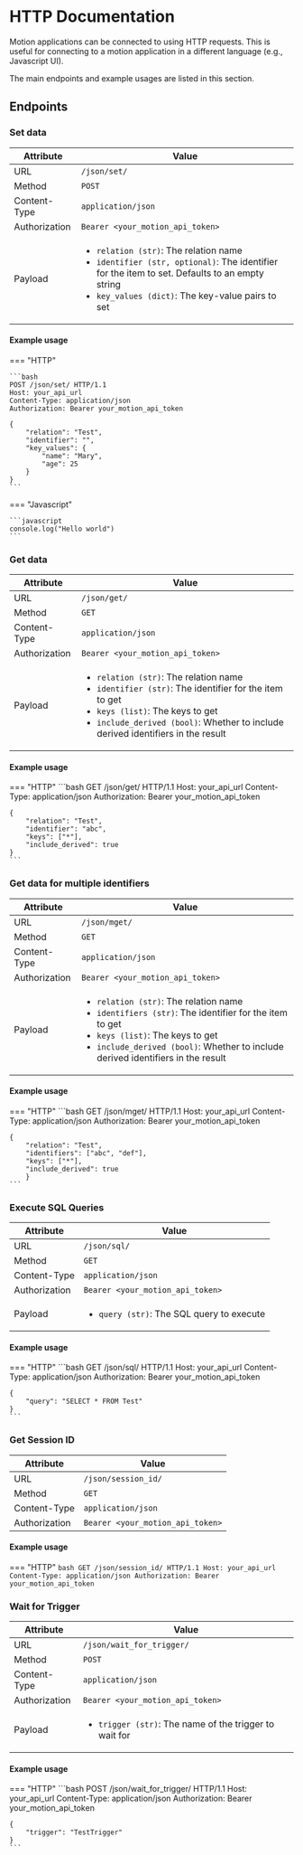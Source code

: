 # HTTP Documentation

Motion applications can be connected to using HTTP requests. This is useful for connecting to a motion application in a different language (e.g., Javascript UI).

The main endpoints and example usages are listed in this section.

## Endpoints

### Set data

| Attribute | Value |
| --------- | ----- |
| URL | `/json/set/` |
| Method | `POST` |
| Content-Type | `application/json` |
| Authorization | `Bearer <your_motion_api_token>` |
| Payload |  <ul><li>`relation (str)`: The relation name</li><li>`identifier (str, optional)`: The identifier for the item to set. Defaults to an empty string</li> <li>`key_values (dict)`: The key-value pairs to set</li> </ul>  |

#### Example usage

=== "HTTP"

    ```bash
    POST /json/set/ HTTP/1.1
    Host: your_api_url
    Content-Type: application/json
    Authorization: Bearer your_motion_api_token

    {
        "relation": "Test",
        "identifier": "",
        "key_values": {
            "name": "Mary",
            "age": 25
        }
    }
    ```
=== "Javascript"

    ```javascript
    console.log("Hello world")
    ```

### Get data

| Attribute | Value |
| --------- | ----- |
| URL | `/json/get/` |
| Method | `GET` |
| Content-Type | `application/json` |
| Authorization | `Bearer <your_motion_api_token>` |
| Payload |  <ul><li>`relation (str)`: The relation name</li><li>`identifier (str)`: The identifier for the item to get</li> <li>`keys (list)`: The keys to get</li> <li>`include_derived (bool)`: Whether to include derived identifiers in the result</li>  </ul>  |


#### Example usage

=== "HTTP"
    ```bash
    GET /json/get/ HTTP/1.1
    Host: your_api_url
    Content-Type: application/json
    Authorization: Bearer your_motion_api_token

    {
        "relation": "Test",
        "identifier": "abc",
        "keys": ["*"],
        "include_derived": true
    }
    ```

### Get data for multiple identifiers

| Attribute | Value |
| --------- | ----- |
| URL | `/json/mget/` |
| Method | `GET` |
| Content-Type | `application/json` |
| Authorization | `Bearer <your_motion_api_token>` |
| Payload |  <ul><li>`relation (str)`: The relation name</li><li>`identifiers (str)`: The identifier for the item to get</li> <li>`keys (list)`: The keys to get</li> <li>`include_derived (bool)`: Whether to include derived identifiers in the result</li> </ul>  |


#### Example usage

=== "HTTP"
    ```bash
    GET /json/mget/ HTTP/1.1
    Host: your_api_url
    Content-Type: application/json
    Authorization: Bearer your_motion_api_token

    {
        "relation": "Test",
        "identifiers": ["abc", "def"],
        "keys": ["*"],
        "include_derived": true
        }
    ```

### Execute SQL Queries

| Attribute | Value |
| --------- | ----- |
| URL | `/json/sql/` |
| Method | `GET` |
| Content-Type | `application/json` |
| Authorization | `Bearer <your_motion_api_token>` |
| Payload |  <ul><li>`query (str)`: The SQL query to execute</li></ul> |

#### Example usage

=== "HTTP"
    ```bash
    GET /json/sql/ HTTP/1.1
    Host: your_api_url
    Content-Type: application/json
    Authorization: Bearer your_motion_api_token

    {
        "query": "SELECT * FROM Test"
    }
    ```

### Get Session ID

| Attribute | Value |
| --------- | ----- |
| URL | `/json/session_id/` |
| Method | `GET` |
| Content-Type | `application/json` |
| Authorization | `Bearer <your_motion_api_token>` |

#### Example usage

=== "HTTP"
    ```bash
    GET /json/session_id/ HTTP/1.1
    Host: your_api_url
    Content-Type: application/json
    Authorization: Bearer your_motion_api_token
    ```

### Wait for Trigger

| Attribute | Value |
| --------- | ----- |
| URL | `/json/wait_for_trigger/` |
| Method | `POST` |
| Content-Type | `application/json` |
| Authorization | `Bearer <your_motion_api_token>` |
| Payload | <ul><li>`trigger (str)`: The name of the trigger to wait for</li> </ul>  |

#### Example usage

=== "HTTP"
    ```bash
    POST /json/wait_for_trigger/ HTTP/1.1
    Host: your_api_url
    Content-Type: application/json
    Authorization: Bearer your_motion_api_token

    {
        "trigger": "TestTrigger"
    }
    ```